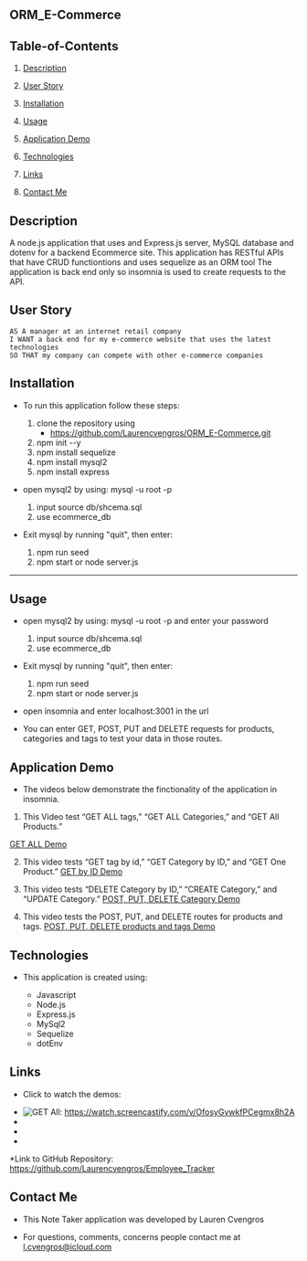 ## ORM_E-Commerce

## Table-of-Contents

1. [Description](#description)

2. [User Story](#user-story)

3. [Installation](#installation)

4. [Usage](#usage)

5. [Application Demo](#application-demo)

6. [Technologies](#technologies)

7. [Links](#links)

8. [Contact Me](#contact-me)

    

## Description

A node.js application that uses and Express.js server, MySQL database and dotenv for a backend Ecommerce site. This application has RESTful APIs that have CRUD functiontions and uses sequelize as an ORM tool The application is back end only so insomnia is used to create requests to the API.




## User Story

```
AS A manager at an internet retail company
I WANT a back end for my e-commerce website that uses the latest technologies
SO THAT my company can compete with other e-commerce companies
```



## Installation 

* To run this application follow these steps:
    1. clone the repository using 
        * https://github.com/Laurencvengros/ORM_E-Commerce.git
    2. npm init --y
    3. npm install sequelize
    4. npm install mysql2
    5. npm install express

* open mysql2 by using: mysql -u root -p
    1. input source db/shcema.sql
    2. use ecommerce_db

* Exit mysql by running "quit", then enter:
    1. npm run seed
    2. npm start or node server.js
    


---


## Usage

* open mysql2 by using: mysql -u root -p and enter your password

    1. input source db/shcema.sql
    2. use ecommerce_db

* Exit mysql by running "quit", then enter:
    1. npm run seed
    2. npm start or node server.js

* open insomnia and enter localhost:3001 in the url
* You can enter GET, POST, PUT and DELETE requests for products, categories and tags to test your data in those routes. 



## Application Demo

* The videos below demonstrate the finctionality of the application in insomnia.

1. This Video test “GET ALL tags,” “GET ALL Categories,” and “GET All Products.”

[GET ALL Demo](./animations/GET%20all%20tags%2C%20products%20%26%20categories.webm "Demo of the GET ALL request")

2. This video tests “GET tag by id,” “GET Category by ID,” and “GET One Product.”
[GET by ID Demo](/animations/GET%20by%20ID.webm "Demo of GET by ID")

3. This video tests “DELETE Category by ID,” “CREATE Category,” and “UPDATE Category.”
[POST, PUT, DELETE Category Demo](./animations/POST%2C%20PUT%2C%20DELETE.webm "DELETE Category by ID,” “CREATE Category,” and “UPDATE Category")

4. This video tests the POST, PUT, and DELETE routes for products and tags.
[POST, PUT, DELETE products and tags Demo](./animations/POST%2C%20PUT%2C%20%20DEL%20tags%26products.webm "POST, PUT, DELETE tags and products")

## Technologies

* This application is created using:

    - Javascript
    - Node.js
    - Express.js
    - MySql2
    - Sequelize
    - dotEnv


## Links

* Click to watch the demos:
 -  ![GET All](./images/screenshot_note_taker.jpg  "Screenshot of screencastidfy video  for GET ALL request" ): https://watch.screencastify.com/v/OfosyGvwkfPCegmx8h2A
 - 
 - 
 - 

*Link to GitHub Repository: https://github.com/Laurencvengros/Employee_Tracker




## Contact Me

* This Note Taker application was developed by Lauren Cvengros

*  For questions, comments, concerns people contact me at l.cvengros@icloud.com


